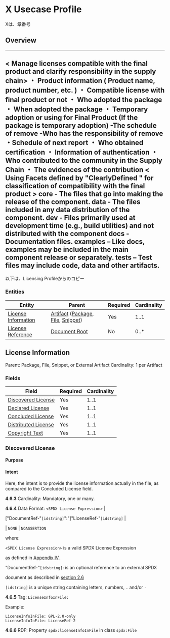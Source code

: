 # X Usecase Profile

Xは、章番号

## Overview
---------
< Manage licenses compatible with the final product and clarify responsibility in the supply chain>
・ Product information ( Product name, product number, etc. )
・ Compatible license with final product or not
・ Who adopted the package
・ When adopted the package
・ Temporary adoption or using for Final Product
  (If the package is temporary adoption)
   -The schedule of remove
   -Who has the responsibility of remove
・Schedule of next report
<Functional Safety>
・ Who obtained certification
・ Information of authentication
<Clarification of who contributed to the community>
・ Who contributed to the community in the Supply Chain
・ The evidences of the contribution
< Using Facets defined by "ClearlyDefined " for classification of compatibility with the final product >
core - The files that go into making the release of the component.
data - The files included in any data distribution of the component.
dev - Files primarily used at development time (e.g., build utilities) and not distributed with the component
docs - Documentation files.
examples – Like docs, examples may be included in the main component release or separately.
tests – Test files may include code, data and other artifacts.
-----

以下は、Licensing Profileからのコピー

### Entities
| Entity | Parent | Required | Cardinality |
| ------ | ------ | -------- | ----------- |
| [License Information](#license-information) | [Artifact](2-base-profile.md#artifact) ([Package](2-base-profile.md#package), [File](2-base-profile.md#file), [Snippet](2-base-profile.md#snippet)) | Yes | 1..1 |
| [License Reference](#license-reference) | [Document Root](2-base-profile.md#document-root) | No | 0..* |

## License Information

Parent: Package, File, Snippet, or External Artifact
Cardinality: 1 per Artifact

### Fields
| Field | Required | Cardinality |
| ----- | -------- | ----------- |
| [Discovered License](#discovered-license) | Yes | 1..1 |
| [Declared License](#declared-license) | Yes | 1..1 |
| [Concluded License](#concluded-license) | Yes | 1..1 |
| [Distributed License](#distributed-license) | Yes | 1..1 |
| [Copyright Text](#copyright-text) | Yes | 1..1 |

### Discovered License
#### Purpose

#### Intent
Here, the intent is to provide the license information actually in the file, as compared to the Concluded License field.

**4.6.3** Cardinality: Mandatory, one or many.

**4.6.4** Data Format: `<SPDX License Expression>` |

 ["DocumentRef-"`[idstring]`":"]"LicenseRef-"`[idstring]` |

 | `NONE` | `NOASSERTION`

where:

`<SPDX License Expression>` is a valid SPDX License Expression

as defined in [Appendix IV](appendix-IV-SPDX-license-expressions.md).

"DocumentRef-"`[idstring]`: is an optional reference to an external SPDX

document as described in [section 2.6](2-document-creation-information.md#2.6)

`[idstring]` is a unique string containing letters, numbers, `.` and/or `-`

**4.6.5** Tag: `LicenseInfoInFile:`

Example:

    LicenseInfoInFile: GPL-2.0-only
    LicenseInfoInFile: LicenseRef-2

**4.6.6** RDF: Property `spdx:licenseInfoInFile` in class `spdx:File`
